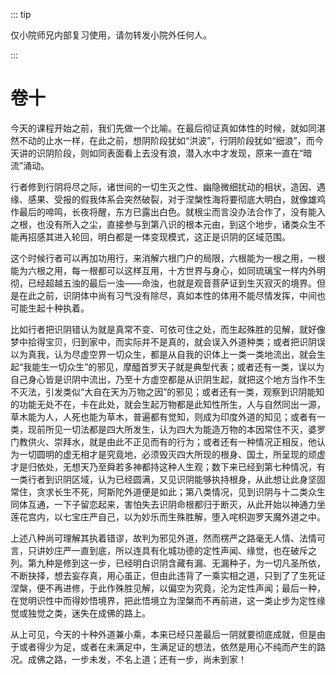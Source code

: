 ::: tip

仅小院师兄内部复习使用，请勿转发小院外任何人。

:::

# 卷十

​          今天的课程开始之前，我们先做一个比喻。在最后彻证真如体性的时候，就如同湛然不动的止水一样，在此之前，想阴阶段犹如“洪波”，行阴阶段犹如“细浪”，而今天讲的识阴阶段，则如同表面看上去没有浪，潜入水中才发现，原来一直在“暗流”涌动。

​         行者修到行阴将尽之际，诸世间的一切生灭之性、幽隐微细扰动的相状，造因、遇缘、感果、受报的假我体系会突然破裂，对于涅槃性海将要彻底大明白，就像雄鸡作最后的啼鸣，长夜将醒，东方已露出白色。就根尘而言没办法合作了，没有能入之根，也没有所入之尘，直接参与到第八识的根本元由，到这个地步，诸类众生不能再招感其进入轮回，明白都是一体变现模式，这正是识阴的区域范围。

​         这个时候行者可以再加功用行，来消解六根门户的局限，六根能为一根之用，一根能为六根之用，每一根都可以这样互用，十方世界与身心，如同琉璃宝一样内外明彻，已经超越五浊的最后一浊——命浊，也就是观音菩萨证到生灭寂灭的境界。但是在此之前，识阴体中尚有习气没有除尽，真如本性的体用不能尽情发挥，中间也可能生起十种执着。

​         比如行者把识阴错认为就是真常不变、可依可住之处，而生起殊胜的见解，就好像梦中拾得宝贝，归到家中，而实际并不是真的，就会误入外道种类；或者把识阴误以为真我，认为尽虚空界一切众生，都是从自我的识体上一类一类地流出，就会生起“我能生一切众生”的邪见，摩醯首罗天子就是典型代表；或者还有一类，误以为自己身心皆是识阴中流出，乃至十方虚空都是从识阴生起，就把这个地方当作不生不灭法，引发类似“大自在天为万物之因”的邪见；或者还有一类，观察到识阴能知的功能无处不在，卡在此处，就会生起万物都是此知性所生，人与自然同出一源，草木能为人，人死也能为草木，普遍都有觉知，则成为印度外道的知见；或者有一类，现前所见一切法都是四大所发生，认为四大为能造万物的本因常住不灭，婆罗门教供火、崇拜水，就是由此不正见而有的行为；或者还有一种情况正相反，他认为一切圆明的虚无相才是究竟地，必须毁灭四大所现的根身、国土，所呈现的顽虚才是归依处，无想天乃至舜若多神都持这种人生观；数下来已经到第七种情况，有一类行者到识阴区域，认为已经圆满，又见识阴能够执持根身，从此想让此身坚固常住，贪求长生不死，阿斯陀外道便是如此；第八类情况，见到识阴与十二类众生同体互通，一下子留恋起来，害怕失去识阴命根都归于断灭，从此开始以神通力坐莲花宫内，以七宝庄严自己，以为妙乐而生殊胜解，堕入咤枳迦罗天魔外道之中。

​         上述八种尚可理解其执着错谬，故判为邪见外道，然而楞严之路毫无人情、法情可言，只讲妙庄严一直到底，所以连具有化城功德的定性声闻、缘觉，也在破斥之列。第九种是修到这一步，已经明白识阴含藏有漏、无漏种子，为一切凡圣所依，不断抉择，想去妄存真，用心虽正，但由此违背了一乘实相之道，只到了了生死证涅槃，便不再进修，于此作殊胜见解，以偏空为究竟，沦为定性声闻；最后一种，在觉明识性中而得妙悟境界，把此悟境立为涅槃而不再前进，这一类止步为定性缘觉或独觉之类，迷失在成佛的路上。

​         从上可见，今天的十种外道兼小乘，本来已经只差最后一阴就要彻底成就，但是由于或者得少为足，或者在未满足中，生满足证的想法，依然是用心不纯而产生的路况。成佛之路，一步未发，不名上道；还有一步，尚未到家！